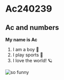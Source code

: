 # Ac240239
## Ac and numbers

**My name is Ac**

1. I am a boy 🤠
2. I play sports 🏸
3. I love the world! 🪐

![so funny](https://www.bworldonline.com/wp-content/uploads/2021/11/laughing-640x427.jpg)
